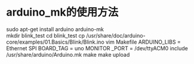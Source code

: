 # arduino_mk的使用方法
sudo apt-get install arduino arduino-mk  
mkdir blink_test
cd blink_test
cp /usr/share/doc/arduino-core/examples/01.Basics/Blink/Blink.ino
vim Makefile
	ARDUINO_LIBS = Ethernet SPI
	BOARD_TAG = uno
	MONITOR	_PORT = /dev/ttyACM0
	include	 /usr/share/arduino/Arduino.mk
make
make upload
